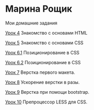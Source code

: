 
# Марина Рощик
Мои домашние задания

[Урок 4](roschik.github.io/lesson_4/ "ДЗ к уроку 4") Знакомство с основами HTML

[Урок 5](roschik.github.io/lesson_5/ "ДЗ к уроку 5") Знакомство с основами CSS

[Урок 6.1](roschik.github.io/lesson_6/task-1/ "ДЗ к уроку 6.1") Позиционирование в CSS

[Урок 6.2](roschik.github.io/lesson_6/task-2/ "ДЗ к уроку 6.2") Позиционирование в CSS

[Урок 7](roschik.github.io/lesson_7/ "ДЗ к уроку 7") Верстка первого макета.

[Урок 8](roschik.github.io/lesson_8/ "ДЗ к уроку 8") Ускорение верстки в разы.

[Урок 9](roschik.github.io/lesson_9/ "ДЗ к уроку 9") Верстка при помощи bootstrap.

[Урок 10](https://roschik.github.io/lesson_10/main.less "ДЗ к уроку 10") Препроцессор LESS для CSS.


